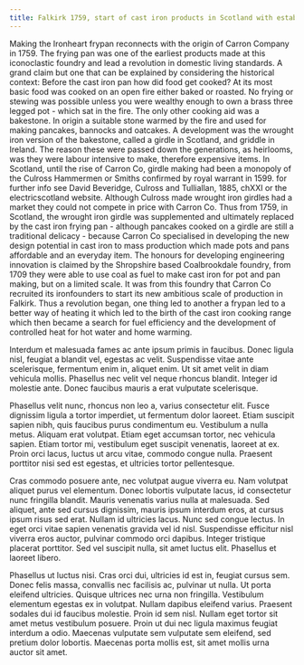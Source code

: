 ```yaml
---
title: Falkirk 1759, start of cast iron products in Scotland with establishment of Carron Co.
---
```

Making the Ironheart frypan reconnects with the origin of Carron Company in 1759. The frying pan was one of the earliest products made at this iconoclastic foundry and lead a revolution in domestic living standards. A grand claim but one that can be explained by considering the historical context: Before the cast iron pan how did food get cooked? At its most basic food was cooked on an open fire either baked or roasted. No frying or stewing was possible unless you were wealthy enough to own a brass three legged pot - which sat in the fire.  The only other cooking aid was a bakestone. In origin a suitable stone warmed by the fire and used for making pancakes, bannocks and oatcakes. A development was the wrought iron version of the bakestone, called a girdle in Scotland, and griddle in Ireland. The reason these were passed down the generations, as heirlooms, was they were labour intensive to make, therefore expensive items. In Scotland, until the rise of Carron Co, girdle making had been a monopoly of the Culross Hammermen or Smiths confirmed by royal warrant in 1599. for further info see David Beveridge, Culross and Tulliallan, 1885, chXXI or the electricscotland website. Although Culross made wrought iron girdles had  a market they could not compete in price with Carron Co. Thus from 1759, in Scotland, the wrought iron girdle was supplemented and ultimately replaced by the cast iron frying pan - although pancakes cooked on a girdle are still a traditional delicacy - because Carron Co specialised in developing the new design potential in cast iron to mass production which made pots and pans affordable and an everyday item. The honours for developing engineering innovation is claimed by the Shropshire based Coalbrookdale foundry, from 1709 they were able to use coal as fuel to make cast iron for pot and pan making, but on a limited scale. It was from this foundry that Carron Co recruited its ironfounders to start its new ambitious scale of production in Falkirk. Thus a revolution began, one thing led to another a frypan led to a better way of heating it which led to the birth of the cast iron cooking range which then became a search for fuel efficiency and the development of controlled heat for hot water and home warming.  

Interdum et malesuada fames ac ante ipsum primis in faucibus. Donec ligula nisl, feugiat a blandit vel, egestas ac velit. Suspendisse vitae ante scelerisque, fermentum enim in, aliquet enim. Ut sit amet velit in diam vehicula mollis. Phasellus nec velit vel neque rhoncus blandit. Integer id molestie ante. Donec faucibus mauris a erat vulputate scelerisque.

Phasellus velit nunc, rhoncus non leo a, varius consectetur elit. Fusce dignissim ligula a tortor imperdiet, ut fermentum dolor laoreet. Etiam suscipit sapien nibh, quis faucibus purus condimentum eu. Vestibulum a nulla metus. Aliquam erat volutpat. Etiam eget accumsan tortor, nec vehicula sapien. Etiam tortor mi, vestibulum eget suscipit venenatis, laoreet at ex. Proin orci lacus, luctus ut arcu vitae, commodo congue nulla. Praesent porttitor nisi sed est egestas, et ultricies tortor pellentesque.

Cras commodo posuere ante, nec volutpat augue viverra eu. Nam volutpat aliquet purus vel elementum. Donec lobortis vulputate lacus, id consectetur nunc fringilla blandit. Mauris venenatis varius nulla at malesuada. Sed aliquet, ante sed cursus dignissim, mauris ipsum interdum eros, at cursus ipsum risus sed erat. Nullam id ultricies lacus. Nunc sed congue lectus. In eget orci vitae sapien venenatis gravida vel id nisl. Suspendisse efficitur nisl viverra eros auctor, pulvinar commodo orci dapibus. Integer tristique placerat porttitor. Sed vel suscipit nulla, sit amet luctus elit. Phasellus et laoreet libero.

Phasellus ut luctus nisi. Cras orci dui, ultricies id est in, feugiat cursus sem. Donec felis massa, convallis nec facilisis ac, pulvinar ut nulla. Ut porta eleifend ultricies. Quisque ultrices nec urna non fringilla. Vestibulum elementum egestas ex in volutpat. Nullam dapibus eleifend varius. Praesent sodales dui id faucibus molestie. Proin id sem nisl. Nullam eget tortor sit amet metus vestibulum posuere. Proin ut dui nec ligula maximus feugiat interdum a odio. Maecenas vulputate sem vulputate sem eleifend, sed pretium dolor lobortis. Maecenas porta mollis est, sit amet mollis urna auctor sit amet.
